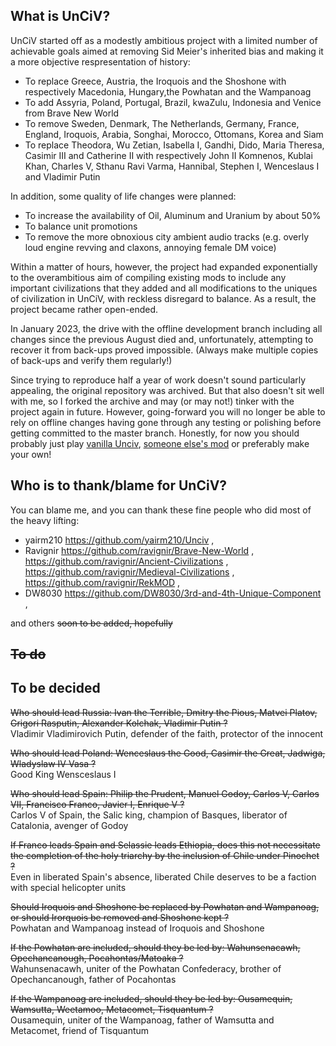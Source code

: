 ## What is UnCiV?

UnCiV started off as a modestly ambitious project with a limited number of achievable goals aimed at removing Sid Meier's inherited bias and making it a more objective respresentation of history:
- To replace Greece, Austria, the Iroquois and the Shoshone with respectively Macedonia, Hungary,the Powhatan and the Wampanoag
- To add Assyria, Poland, Portugal, Brazil, kwaZulu, Indonesia and Venice from Brave New World
- To remove Sweden, Denmark, The Netherlands, Germany, France, England, Iroquois, Arabia, Songhai, Morocco, Ottomans, Korea and Siam
- To replace Theodora, Wu Zetian, Isabella I, Gandhi, Dido, Maria Theresa, Casimir III and Catherine II with respectively John II Komnenos, Kublai Khan, Charles V, Sthanu Ravi Varma, Hannibal, Stephen I, Wenceslaus I and Vladimir Putin 

In addition, some quality of life changes were planned:
- To increase the availability of Oil, Aluminum and Uranium by about 50%
- To balance unit promotions
- To remove the more obnoxious city ambient audio tracks (e.g. overly loud engine revving and claxons, annoying female DM voice) 

Within a matter of hours, however, the project had expanded exponentially to the overambitious aim of compiling existing mods to include any important civilizations that they added and all modifications to the uniques of civilization in UnCiV, with reckless disregard to balance.
As a result, the project became rather open-ended.

In January 2023, the drive with the offline development branch including all changes since the previous August died and, unfortunately, attempting to recover it from back-ups proved impossible.
(Always make multiple copies of back-ups and verify them regularly!)

Since trying to reproduce half a year of work doesn't sound particularly appealing, the original repository was archived.
But that also doesn't sit well with me, so I forked the archive and may (or may not!) tinker with the project again in future.
However, going-forward you will no longer be able to rely on offline changes having gone through any testing or polishing before getting committed to the master branch.
Honestly, for now you should probably just play [vanilla Unciv](https://github.com/yairm210/Unciv), [someone else's mod](https://github.com/topics/unciv-mod) or preferably make your own!


## Who is to thank/blame for UnCiV?

You can blame me,
and you can thank these fine people who did most of the heavy lifting:
- yairm210  https://github.com/yairm210/Unciv ,
- Ravignir  https://github.com/ravignir/Brave-New-World ,
          https://github.com/ravignir/Ancient-Civilizations ,
          https://github.com/ravignir/Medieval-Civilizations ,
          https://github.com/ravignir/RekMOD ,
- DW8030    https://github.com/DW8030/3rd-and-4th-Unique-Component ,

and others ~~soon to be added, hopefully~~


## ~~To do~~


## To be decided

~~Who should lead Russia: 
Ivan the Terrible, Dmitry the Pious, Matvei Platov, Grigori Rasputin, Alexander Kolchak, Vladimir Putin ?~~ \
Vladimir Vladimirovich Putin, defender of the faith, protector of the innocent

~~Who should lead Poland: 
Wenceslaus the Good, Casimir the Great, Jadwiga, Wladyslaw IV Vasa ?~~ \
Good King Wensceslaus I

~~Who should lead Spain:
Philip the Prudent, Manuel Godoy, Carlos V, Carlos VII, Francisco Franco, Javier I, Enrique V ?~~ \
Carlos V of Spain, the Salic king, champion of Basques, liberator of Catalonia, avenger of Godoy

~~If Franco leads Spain and Selassie leads Ethiopia,
does this not necessitate the completion of the holy triarchy by the inclusion of Chile under Pinochet ?~~ \
Even in liberated Spain's absence, liberated Chile deserves to be a faction with special helicopter units

~~Should Iroquois and Shoshone be replaced by Powhatan and Wampanoag,
or should Irorquois be removed and Shoshone kept ?~~ \
Powhatan and Wampanoag instead of Iroquois and Shoshone

~~If the Powhatan are included, should they be led by:
Wahunsenacawh, Opechancanough, Pocahontas/Matoaka ?~~ \
Wahunsenacawh, uniter of the Powhatan Confederacy, brother of Opechancanough, father of Pocahontas

~~If the Wampanoag are included, should they be led by:
Ousamequin, Wamsutta, Weetamoo, Metacomet, Tisquantum ?~~ \
Ousamequin, uniter of the Wampanoag, father of Wamsutta and Metacomet, friend of Tisquantum
